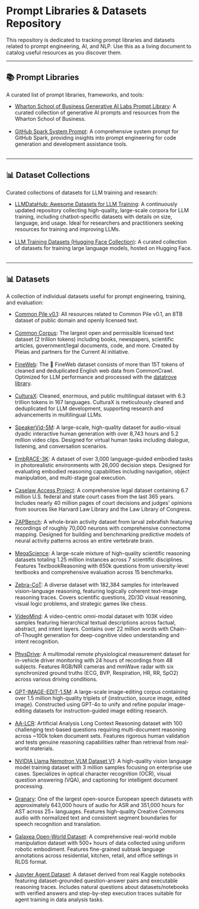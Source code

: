 # Prompt Libraries & Datasets Repository

This repository is dedicated to tracking prompt libraries and datasets related to prompt engineering, AI, and NLP. Use this as a living document to catalog useful resources as you discover them.

---

## 📚 Prompt Libraries

A curated list of prompt libraries, frameworks, and tools:

- [Wharton School of Business Generative AI Labs Prompt Library](https://hd3ns092ns.notion.site/1b3dc3333315802a9e99cafedb321048?v=1b3dc3333315804693e2000c7ca70b7b): A curated collection of generative AI prompts and resources from the Wharton School of Business.<br><br>
- [GitHub Spark System Prompt](https://github.com/simonw/system-exploration-g/blob/main/src/system_prompt.md): A comprehensive system prompt for GitHub Spark, providing insights into prompt engineering for code generation and development assistance tools.<br><br>

---

## 📊 Dataset Collections

Curated collections of datasets for LLM training and research:

- [LLMDataHub: Awesome Datasets for LLM Training](https://github.com/Zjh-819/LLMDataHub): A continuously updated repository collecting high-quality, large-scale corpora for LLM training, including chatbot-specific datasets with details on size, language, and usage. Ideal for researchers and practitioners seeking resources for training and improving LLMs.<br><br>
- [LLM Training Datasets (Hugging Face Collection)](https://huggingface.co/collections/sugatoray/llm-training-datasets-65dbe4ab2b0037ec198b09ab): A curated collection of datasets for training large language models, hosted on Hugging Face.<br><br>

---

## 📊 Datasets

A collection of individual datasets useful for prompt engineering, training, and evaluation:

- [Common Pile v0.1](https://huggingface.co/collections/common-pile/common-pile-v01-68307d37df48e36f02717f21): All resources related to Common Pile v0.1, an 8TB dataset of public domain and openly licensed text.<br><br>
- [Common Corpus](https://huggingface.co/datasets/PleIAs/common_corpus): The largest open and permissible licensed text dataset (2 trillion tokens) including books, newspapers, scientific articles, government/legal documents, code, and more. Created by Pleias and partners for the Current AI initiative.<br><br>
- [FineWeb](https://huggingface.co/datasets/HuggingFaceFW/fineweb): The 🍷 FineWeb dataset consists of more than 15T tokens of cleaned and deduplicated English web data from CommonCrawl. Optimized for LLM performance and processed with the [datatrove library](https://github.com/huggingface/datatrove/blob/main/examples/fineweb.py).<br><br>
- [CulturaX](https://huggingface.co/datasets/uonlp/CulturaX): Cleaned, enormous, and public multilingual dataset with 6.3 trillion tokens in 167 languages. CulturaX is meticulously cleaned and deduplicated for LLM development, supporting research and advancements in multilingual LLMs.<br><br>
- [SpeakerVid-5M](https://dorniwang.github.io/SpeakerVid-5M/): A large-scale, high-quality dataset for audio-visual dyadic interactive human generation with over 8,743 hours and 5.2 million video clips. Designed for virtual human tasks including dialogue, listening, and conversation scenarios.<br><br>
- [EmbRACE-3K](https://mxllc.github.io/EmbRACE-3K/): A dataset of over 3,000 language-guided embodied tasks in photorealistic environments with 26,000 decision steps. Designed for evaluating embodied reasoning capabilities including navigation, object manipulation, and multi-stage goal execution.<br><br>
- [Caselaw Access Project](https://huggingface.co/datasets/common-pile/caselaw_access_project): A comprehensive legal dataset containing 6.7 million U.S. federal and state court cases from the last 365 years. Includes nearly 40 million pages of court decisions and judges' opinions from sources like Harvard Law Library and the Law Library of Congress.<br><br>
- [ZAPBench](https://github.com/google-research/zapbench): A whole-brain activity dataset from larval zebrafish featuring recordings of roughly 70,000 neurons with comprehensive connectome mapping. Designed for building and benchmarking predictive models of neural activity patterns across an entire vertebrate brain.<br><br>
- [MegaScience](https://github.com/GAIR-NLP/MegaScience): A large-scale mixture of high-quality scientific reasoning datasets totaling 1.25 million instances across 7 scientific disciplines. Features TextbookReasoning with 650k questions from university-level textbooks and comprehensive evaluation across 15 benchmarks.<br><br>
- [Zebra-CoT](https://github.com/multimodal-reasoning-lab/Bagel-Zebra-CoT): A diverse dataset with 182,384 samples for interleaved vision-language reasoning, featuring logically coherent text-image reasoning traces. Covers scientific questions, 2D/3D visual reasoning, visual logic problems, and strategic games like chess.<br><br>
- [VideoMind](https://github.com/cdx-cindy/VideoMind): A video-centric omni-modal dataset with 103K video samples featuring hierarchical textual descriptions across factual, abstract, and intent layers. Contains over 22 million words with Chain-of-Thought generation for deep-cognitive video understanding and intent recognition.<br><br>
- [PhysDrive](https://github.com/WJULYW/PhysDrive-Dataset): A multimodal remote physiological measurement dataset for in-vehicle driver monitoring with 24 hours of recordings from 48 subjects. Features RGB/NIR cameras and mmWave radar with six synchronized ground truths (ECG, BVP, Respiration, HR, RR, SpO2) across various driving conditions.<br><br>
- [GPT-IMAGE-EDIT-1.5M](https://github.com/wyhlovecpp/GPT-Image-Edit): A large-scale image-editing corpus containing over 1.5 million high-quality triplets of {instruction, source image, edited image}. Constructed using GPT-4o to unify and refine popular image-editing datasets for instruction-guided image editing research.<br><br>
- [AA-LCR](https://huggingface.co/datasets/ArtificialAnalysis/AA-LCR): Artificial Analysis Long Context Reasoning dataset with 100 challenging text-based questions requiring multi-document reasoning across ~100k token document sets. Features rigorous human validation and tests genuine reasoning capabilities rather than retrieval from real-world materials.<br><br>
- [NVIDIA Llama Nemotron VLM Dataset V1](https://huggingface.co/blog/nvidia/nvidia-vlm-dataset-v1): A high-quality vision language model training dataset with 3 million samples focusing on enterprise use cases. Specializes in optical character recognition (OCR), visual question answering (VQA), and captioning for intelligent document processing.<br><br>
- [Granary](https://nvidia-nemo.github.io/blog/2025/08/13/granary-data-for-fine-tune/): One of the largest open-source European speech datasets with approximately 643,000 hours of audio for ASR and 351,000 hours for AST across 25+ languages. Features high-quality Creative Commons audio with normalized text and consistent segment boundaries for speech recognition and translation.<br><br>
- [Galaxea Open-World Dataset](https://huggingface.co/datasets/OpenGalaxea/Galaxea-Open-World-Dataset): A comprehensive real-world mobile manipulation dataset with 500+ hours of data collected using uniform robotic embodiment. Features fine-grained subtask language annotations across residential, kitchen, retail, and office settings in RLDS format.<br><br>
- [Jupyter Agent Dataset](https://huggingface.co/datasets/data-agents/jupyter-agent-dataset): A dataset derived from real Kaggle notebooks featuring dataset-grounded question-answer pairs and executable reasoning traces. Includes natural questions about datasets/notebooks with verified answers and step-by-step execution traces suitable for agent training in data analysis tasks.<br><br>
